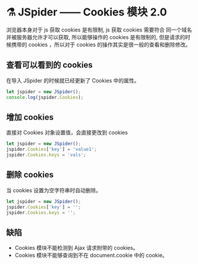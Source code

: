 # :alembic:​ JSpider —— Cookies 模块 2.0

浏览器本身对于 js 获取 cookies 是有限制, js 获取 cookies 需要符合 同一个域名并被服务器允许才可以获取, 所以能够操作的 cookies 是有限制的, 但是请求的时候携带的 cookies ，所以对于 cookies 的操作其实是很一般的查看和删除修改。

## 查看可以看到的 cookies

在导入 JSpider 的时候就已经更新了 Cookies 中的属性。

```js
let jspider = new JSpider();
console.log(jspider.Cookies);
```

## 增加 cookies

直接对 Cookies 对象设置值，会直接更改到 cookies

```js
let jspider = new JSpider();
jspider.Cookies['key'] = 'value1';
jspider.Cookies.keys = 'vals';
```

## 删除 cookies

当 cookies 设置为空字符串时自动删除。

```js
let jspider = new JSpider();
jspider.Cookies['key'] = '';
jspider.Cookies.keys = '';
```

## 缺陷

-   Cookies 模块不能检测到 Ajax 请求附带的 cookies。
-   Cookies 模块不能够查询到不在 document.cookie 中的 cookie。
